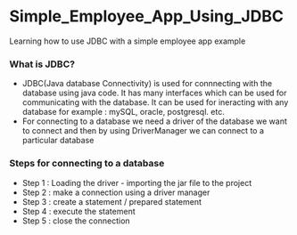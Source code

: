 # Simple_Employee_App_Using_JDBC
Learning how to use JDBC with a simple employee app example


### What is JDBC?

- JDBC(Java database Connectivity) is used for connnecting with the database using java code. It has many interfaces which can be used for communicating with the database. It can be used for ineracting with any database for example : mySQL, oracle, postgresql. etc.
- For connecting to a database we need a driver of the database we want to connect and then by using DriverManager we can connect to a particular database

### Steps for connecting to a database

* Step 1 : Loading the driver - importing the jar file to the project
* Step 2 : make a connection using a driver manager
* Step 3 : create a statement / prepared statement
* Step 4 : execute the statement
* Step 5 : close the connection

